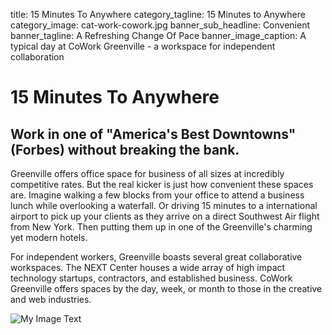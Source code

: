 title: 15 Minutes To Anywhere
category_tagline: 15 Minutes to Anywhere
category_image: cat-work-cowork.jpg
banner_sub_headline: Convenient
banner_tagline: A Refreshing Change Of Pace
banner_image_caption: A typical day at CoWork Greenville - a workspace for independent collaboration

# 15 Minutes To Anywhere

## Work in one of "America's Best Downtowns" (Forbes) without breaking the bank.

Greenville offers office space for business of all sizes at incredibly competitive rates.  But the real kicker is just how convenient these spaces are.  Imagine walking a few blocks from your office to attend a business lunch while overlooking a waterfall. Or driving 15 minutes to a international airport to pick up your clients as they arrive on a direct Southwest Air flight from New York. Then putting them up in one of the Greenville's charming yet modern hotels.  

For independent workers, Greenville boasts several great collaborative workspaces. The NEXT Center houses a wide array of high impact technology startups, contractors, and established business. CoWork Greenville offers spaces by the day, week, or month to those in the creative and web industries.

![My Image Text](/images/article-images/Riverwalk.jpg "Downtown Greenville")